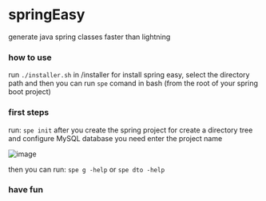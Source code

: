 # springEasy
generate java spring classes faster than lightning

### how to use
run ```./installer.sh``` in /installer for install spring easy, 
select the directory path and then you can run ```spe``` comand in bash (from the root of your spring boot project)

### first steps
run: ```spe init``` after you create the spring project for create a directory tree and configure MySQL database
you need enter the project name
  
![image](https://user-images.githubusercontent.com/62081821/196004266-6f451cfd-dded-404e-a914-7bffd7b2bd06.png)

then you can run: ```spe g -help``` or ```spe dto -help```

### have fun
